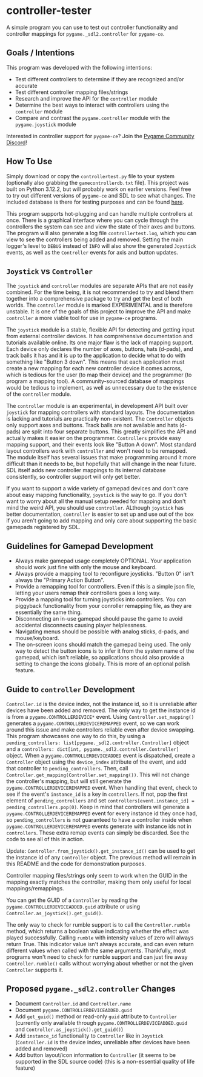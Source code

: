 # controller-tester
A simple program you can use to test out controller functionality and controller mappings for `pygame._sdl2.controller` for `pygame-ce`.

## Goals / Intentions
This program was developed with the following intentions:
- Test different controllers to determine if they are recognized and/or accurate
- Test different controller mapping files/strings
- Research and improve the API for the `controller` module
- Determine the best ways to interact with controllers using the `controller` module
- Compare and contrast the `pygame.controller` module with the `pygame.joystick` module

Interested in controller support for `pygame-ce`? Join the [Pygame Community Discord](https://discord.com/invite/pygame)!

## How To Use
Simply download or copy the `controllertest.py` file to your system (optionally also grabbing the `gamecontrollerdb.txt` file). This project was built on Python 3.12.2, but will probably work on earlier versions. Feel free to try out different versions of `pygame-ce` and SDL to see what changes. The included database is there for testing purposes and can be found [here](https://github.com/mdqinc/SDL_GameControllerDB).

This program supports hot-plugging and can handle multiple controllers at once. There is a graphical interface where you can cycle through the controllers the system can see and view the state of their axes and buttons. The program will also generate a log file `controllertest.log`, which you can view to see the controllers being added and removed. Setting the main logger's level to `DEBUG` instead of `INFO` will also show the generated `Joystick` events, as well as the `Controller` events for axis and button updates.

## `Joystick` vs `Controller`
The `joystick` and `controller` modules are separate APIs that are not easily combined. For the time being, it is not recommended to try and blend them together into a comprehensive package to try and get the best of both worlds. The `controller` module is marked EXPERIMENTAL and is therefore unstable. It is one of the goals of this project to improve the API and make `controller` a more viable tool for use in `pygame-ce` programs.

The `joystick` module is a stable, flexible API for detecting and getting input from external controller devices. It has comprehensive documentation and tutorials available online. Its one major flaw is the lack of mapping support. Each device only declares the number of axes, buttons, hats (d-pads), and track balls it has and it is up to the application to decide what to do with something like "Button 3 down". This means that each application must create a new mapping for each new controller device it comes across, which is tedious for the user (to map their device) and the programmer (to program a mapping tool). A community-sourced database of mappings would be tedious to implement, as well as unnecessary due to the existence of the `controller` module.

The `controller` module is an experimental, in development API built over `joystick` for mapping controllers with standard layouts. The documentation is lacking and tutorials are practically non-existent. The `Controller` objects only support axes and buttons. Track balls are not available and hats (d-pads) are split into four separate buttons. This greatly simplifies the API and actually makes it easier on the programmer. `Controllers` provide easy mapping support, and their events look like "Button A down". Most standard layout controllers work with `controller` and won't need to be remapped. The module itself has several issues that make programming around it more difficult than it needs to be, but hopefully that will change in the near future. SDL itself adds new controller mappings to its internal database consistently, so controller support will only get better.

If you want to support a wide variety of gamepad devices and don't care about easy mapping functionality, `joystick` is the way to go. If you don't want to worry about all the manual setup needed for mapping and don't mind the weird API, you should use `controller`. ALthough `joystick` has better documentation, `controller` is easier to set up and use out of the box if you aren't going to add mapping and only care about supporting the basic gamepads registered by SDL.

## Guidelines for Gamepad Development
- Always make gamepad usage completely OPTIONAL. Your application should work just fine with only the mouse and keyboard.
- Always provide a mapping tool to reconfigure joysticks. "Button 0" isn't always the "Primary Action Button".
- Provide a remapping tool for controllers. Even if this is a simple json file, letting your users remap their controllers goes a long way.
- Provide a mapping tool for turning joysticks into controllers. You can piggyback functionality from your conroller remapping file, as they are essentially the same thing.
- Disconnecting an in-use gamepad should pause the game to avoid accidental disconnects causing player helplessness.
- Navigating menus should be possible with analog sticks, d-pads, and mouse/keyboard.
- The on-screen icons should match the gamepad being used. The only way to detect the button icons is to infer it from the system name of the gamepad, which isn't reliable, so applications should also provide a setting to change the icons globally. This is more of an optional polish feature.

## Guide to `controller` Development
`Controller.id` is the device index, not the instance id, so it is unreliable after devices have been added and removed. The only way to get the instance id is from a `pygame.CONTROLLERDEVICE*` event. Using `Controller.set_mapping()` generates a `pygame.CONTROLLERDEVICEREMAPPED` event, so we can work around this issue and make controllers reliable even after device swapping. This program showcases one way to do this, by using a `pending_controllers: list[pygame._sdl2.controller.Controller]` object and a `controllers: dict[int, pygame._sdl2.controller.Controller]` object. When a `pygame.CONTROLLERDEVICEADDED` event is dispatched, create a `Controller` object using the `device_index` attribute of the event, and add that controller to `pending_controllers`. Then, call `Controller.get_mapping(Controller.set_mapping())`. This will not change the controller's mapping, but will still generate the `pygame.CONTROLLERDEVICEREMAPPED` event. When handling that event, check to see if the event's `instance_id` is a key in `controllers`. If not, pop the first element of `pending_controllers` and set `controllers[event.instance_id] = pending_controllers.pop(0)`. Keep in mind that controllers will generate a `pygame.CONTROLLERDEVICEREMAPPED` event for every instance id they once had, so `pending_controllers` is not guaranteed to have a controller inside when `pygame.CONTROLLERDEVICEREMAPPED` events generate with instance ids not in `controllers`. These extra remap events can simply be discarded. See the code to see all of this in action.

Update: `Controller.from_joystick().get_instance_id()` can be used to get the instance id of any `Controller` object. The previous method will remain in this README and the code for demonstration purposes.

Controller mapping files/strings only seem to work when the GUID in the mapping exactly matches the controller, making them only useful for local mappings/remappings.

You can get the GUID of a `Controller` by reading the `pygame.CONTROLLERDEVICEADDED.guid` attribute or using `Controller.as_joystick().get_guid()`.

The only way to check for rumble support is to call the `Controller.rumble` method, which returns a boolean value indicating whether the effect was played successfully. Calling `rumble` with intensity values of zero will always return True. This indicator value isn't always accurate, and can even return different values when called with the same arguments. Thankfully, most programs won't need to check for rumble support and can just fire away `Controller.rumble()` calls without worrying about whether or not the given `Controller` supports it.

## Proposed `pygame._sdl2.controller` Changes
- Document `Controller.id` and `Controller.name`
- Document `pygame.CONTROLLERDEVICEADDED.guid`
- Add `get_guid()` method or read-only `guid` attribute to `Controller` (currently only available through `pygame.CONTROLLERDEVICEADDED.guid` and `Controller.as_joystick().get_guid()`)
- Add `instance_id` functionality to `Controller` like in `Joystick` (`Controller.id` is the device index, unreliable after devices have been added and removed)
- Add button layout/icon information to `Controller` (it seems to be supported in the SDL source code) (this is a non-essential quality of life feature)
